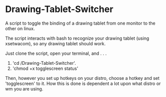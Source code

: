 # Drawing-Tablet-Switcher
A script to toggle the binding of a drawing tablet from one monitor to the other on linux.

The script interacts with bash to recognize your drawing tablet (using xsetwacom), so any drawing tablet should work.

Just clone the script, open your terminal, and . . .

1. 'cd /Drawing-Tablet-Switcher'.
2. 'chmod +x togglescreen status'

Then, however you set up hotkeys on your distro, choose a hotkey and set 'togglescreen' to it. How this is done is dependent a lot upon what distro or wm you are using.